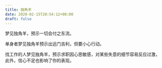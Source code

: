 ```yaml
---
title: 独角羊
date: 2020-02-15T20:54:12+08:00
draft: false
---
```


梦见独角羊，预示一切会付之东流。

单身者梦见独角羊预示出远门吉利，但要小心行动。

找工作的人梦见独角羊，预示求职因心思敏感，对某些失意的细节容易反应过激，此外，信心不足也影响了你的表现。

